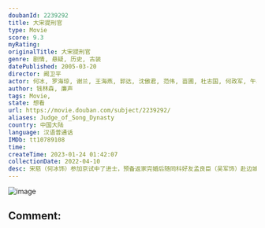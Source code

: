 ```yaml
---
doubanId: 2239292
title: 大宋提刑官
type: Movie
score: 9.3
myRating: 
originalTitle: 大宋提刑官
genre: 剧情, 悬疑, 历史, 古装
datePublished: 2005-03-20
director: 阚卫平
actor: 何冰, 罗海琼, 谢兰, 王海燕, 郭达, 沈傲君, 范伟, 苗圃, 杜志国, 何政军, 午马, 严顺开, 郭冬临, 牛犇, 凌峰, 洪剑涛, 雷恪生, 艾丽娅, 赵亮, 岳丽娜, 周舟, 程相银, 吴军, 赵铁人, 金洋, 纪元, 张志彤, 高发, 林强, 薄贯君, 宫景华, 童正维, 方旭, 贾雨岚, 任铭松, 石俊辉, 程愫, 蒋毅, 翟万臣, 杜旭东, 赵子惠, 于又川, 李小丁, 周贤珍, 巩立峰, 何音, 鲍大志, 魏宗万, 徐爽, 郭法曾, 杜淳, 金淑媛, 李永贵, 陈祉希, 李晓波, 石国庆, 刘仲元, 杨御, 李文启, 杨可心, 庄庆宁, 戈治均
author: 钱林森, 廉声
tags: Movie, 
state: 想看
url: https://movie.douban.com/subject/2239292/
aliases: Judge_of_Song_Dynasty
country: 中国大陆
language: 汉语普通话
IMDb: tt10789108
time: 
createTime: 2023-01-24 01:42:07
collectionDate: 2022-04-10
desc: 宋慈（何冰饰）参加京试中了进士，预备返家完婚后随同科好友孟良臣（吴军饰）赴边城。岂知，直至完婚那日，宋慈父亲宋巩依旧未归家。两位新人正拜堂之际，一辆马车却载回了父亲的遗体，宋巩一生从事刑狱审戡，从...
---
```


![image](p2397544089.jpg)

Comment: 
---

